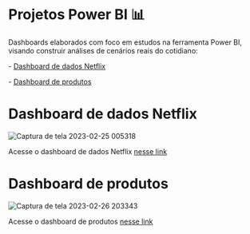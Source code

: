 # Projetos Power BI  📊

Dashboards elaborados com foco em estudos na ferramenta Power BI, visando construir análises de cenários reais do cotidiano:
<p>- <a href="https://github.com/Jezebel1990/Projetos-Power-BI/tree/main/Dashboard%20Netflix"> Dashboard de dados Netflix </a> </p>
<p>- <a href="https://github.com/Jezebel1990/Projetos-Power-BI/tree/main/Dashboard%20Produtos"> Dashboard de produtos </a> </p>



# Dashboard de dados Netflix
![Captura de tela 2023-02-25 005318](https://user-images.githubusercontent.com/75287031/221336250-9237b543-5716-49e3-94be-50c840464e42.png)
<p>Acesse o dashboard de dados Netflix <a href="https://app.powerbi.com/groups/me/reports/12228509-01fe-45c6-b241-bb33d79064ce?pbi_source=desktop">nesse link</a> </p>


# Dashboard de produtos
![Captura de tela 2023-02-26 203343](https://user-images.githubusercontent.com/75287031/221444459-74bd1483-0d85-4f23-b674-e346beca2a8c.png)
<p>Acesse o dashboard de produtos <a href="https://app.powerbi.com/reportEmbed?reportId=ad5fa78a-a47b-403b-a61b-237f3f9db20e&autoAuth=true&ctid=dee74457-d751-4011-a5c4-44560cf8b415&config=eyJjbHVzdGVyVXJsIjoiaHR0cHM6Ly93YWJpLWJyYXppbC1zb3V0aC1yZWRpcmVjdC5hbmFseXNpcy53aW5kb3dzLm5ldC8ifQ%3D%3D">nesse link</a> </p>




  
